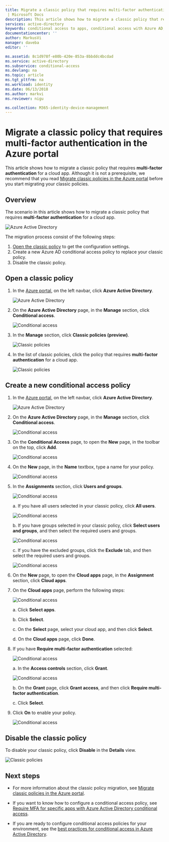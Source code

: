 ```yaml
---
title: Migrate a classic policy that requires multi-factor authentication in the Azure portal 
 | Microsoft Docs
description: This article shows how to migrate a classic policy that requires multi-factor authentication in the Azure portal.
services: active-directory
keywords: conditional access to apps, conditional access with Azure AD, secure access to company resources, conditional access policies
documentationcenter: ''
author: MarkusVi
manager: daveba
editor: ''

ms.assetid: 8c1d978f-e80b-420e-853a-8bbddc4bcdad
ms.service: active-directory
ms.subservice: conditional-access
ms.devlang: na
ms.topic: article
ms.tgt_pltfrm: na
ms.workload: identity
ms.date: 06/13/2018
ms.author: markvi
ms.reviewer: nigu

ms.collection: M365-identity-device-management
---
```

# Migrate a classic policy that requires multi-factor authentication in the Azure portal 

This article shows how to migrate a classic policy that requires **multi-factor authentication** for a cloud app. Although it is not a prerequisite, we recommend that you read [Migrate classic policies in the Azure portal](policy-migration.md) before you start migrating your classic policies.


 
## Overview 

The scenario in this article shows how to migrate a classic policy that requires **multi-factor authentication** for a cloud app. 

![Azure Active Directory](./media/policy-migration/33.png)


The migration process consist of the following steps:

1. [Open the classic policy](#open-a-classic-policy) to get the configuration settings.
2. Create a new Azure AD conditional access policy to replace your classic policy. 
3. Disable the classic policy.



## Open a classic policy

1. In the [Azure portal](https://portal.azure.com), on the left navbar, click **Azure Active Directory**.

    ![Azure Active Directory](./media/policy-migration-mfa/01.png)

2. On the **Azure Active Directory** page, in the **Manage** section, click **Conditional access**.

    ![Conditional access](./media/policy-migration-mfa/02.png)

3. In the **Manage** section, click **Classic policies (preview)**.

    ![Classic policies](./media/policy-migration-mfa/12.png)

4. In the list of classic policies, click the policy that requires **multi-factor authentication** for a cloud app.

    ![Classic policies](./media/policy-migration-mfa/13.png)


## Create a new conditional access policy


1. In the [Azure portal](https://portal.azure.com), on the left navbar, click **Azure Active Directory**.

    ![Azure Active Directory](./media/policy-migration/01.png)

2. On the **Azure Active Directory** page, in the **Manage** section, click **Conditional access**.

    ![Conditional access](./media/policy-migration/02.png)



3. On the **Conditional Access** page, to open the **New** page, in the toolbar on the top, click **Add**.

    ![Conditional access](./media/policy-migration/03.png)

4. On the **New** page, in the **Name** textbox, type a name for your policy.

    ![Conditional access](./media/policy-migration/29.png)

5. In the **Assignments** section, click **Users and groups**.

    ![Conditional access](./media/policy-migration/05.png)

    a. If you have all users selected in your classic policy, click **All users**. 

    ![Conditional access](./media/policy-migration/35.png)

    b. If you have groups selected in your classic policy, click **Select users and groups**, and then select the required users and groups.

    ![Conditional access](./media/policy-migration/36.png)

    c. If you have the excluded groups, click the **Exclude** tab, and then select the required users and groups. 

    ![Conditional access](./media/policy-migration/37.png)

6. On the **New** page, to open the **Cloud apps** page, in the **Assignment** section, click **Cloud apps**.

8. On the **Cloud apps** page, perform the following steps:

    ![Conditional access](./media/policy-migration/08.png)

    a. Click **Select apps**.

    b. Click **Select**.

    c. On the **Select** page, select your cloud app, and then click **Select**.

    d. On the **Cloud apps** page, click **Done**.



9. If you have **Require multi-factor authentication** selected:

    ![Conditional access](./media/policy-migration/26.png)

    a. In the **Access controls** section, click **Grant**.

    ![Conditional access](./media/policy-migration/27.png)

    b. On the **Grant** page, click **Grant access**, and then click **Require multi-factor authentication**.

    c. Click **Select**.


10. Click **On** to enable your policy.

    ![Conditional access](./media/policy-migration/30.png)



## Disable the classic policy

To disable your classic policy, click **Disable** in the **Details** view.

![Classic policies](./media/policy-migration-mfa/14.png)



## Next steps

- For more information about the classic policy migration, see [Migrate classic policies in the Azure portal](policy-migration.md).


- If you want to know how to configure a conditional access policy, see [Require MFA for specific apps with Azure Active Directory conditional access](app-based-mfa.md).

- If you are ready to configure conditional access policies for your environment, see the [best practices for conditional access in Azure Active Directory](best-practices.md). 
